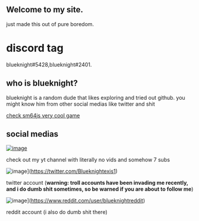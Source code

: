 ## Welcome to my site.
just made this out of pure boredom.

# discord tag
blueknight#5428,blueknight#2401.

## who  is blueknight?
blueknight is a random dude that likes exploring and tried out github. you might know him from other social medias like twitter and shit


[check sm64js very cool game](https://sm64js.com)

## social medias

[![image](https://user-images.githubusercontent.com/75827284/126630413-ff05ab04-b954-4116-b3ef-d7c35b133051.jpeg)
](https://www.youtube.com/channel/UCyv7ZBYeevY6OwautkawZjQ) 

check out my yt channel with literally no vids and somehow 7 subs

![image](https://user-images.githubusercontent.com/75827284/145768279-90e1e903-da70-4710-a3a0-8c2297161e9c.png)](https://twitter.com/Blueknightexis1)

twitter account (**warning: troll accounts have been invading me recently, and i do dumb shit sometimes, so be warned if you are about to follow me**)

![image](https://user-images.githubusercontent.com/75827284/145768567-bae96e42-48fe-4fe7-b757-cd74b3d6d9fc.png)](https://www.reddit.com/user/blueknightreddit)

reddit account (i also do dumb shit there)







